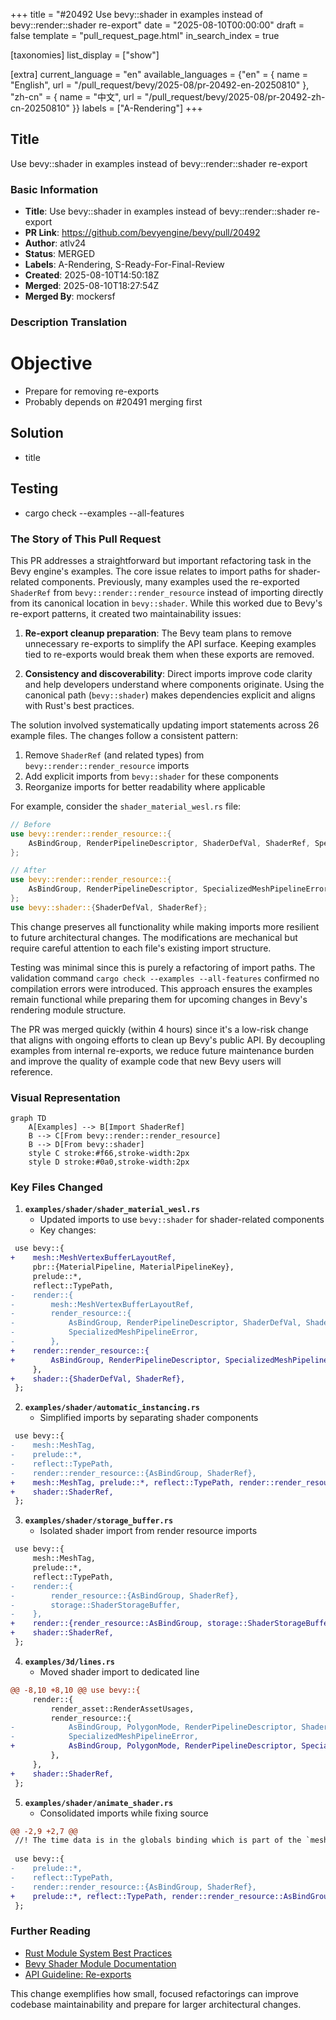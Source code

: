 +++
title = "#20492 Use bevy::shader in examples instead of bevy::render::shader re-export"
date = "2025-08-10T00:00:00"
draft = false
template = "pull_request_page.html"
in_search_index = true

[taxonomies]
list_display = ["show"]

[extra]
current_language = "en"
available_languages = {"en" = { name = "English", url = "/pull_request/bevy/2025-08/pr-20492-en-20250810" }, "zh-cn" = { name = "中文", url = "/pull_request/bevy/2025-08/pr-20492-zh-cn-20250810" }}
labels = ["A-Rendering"]
+++

## Title  
Use bevy::shader in examples instead of bevy::render::shader re-export  

### Basic Information  
- **Title**: Use bevy::shader in examples instead of bevy::render::shader re-export  
- **PR Link**: https://github.com/bevyengine/bevy/pull/20492  
- **Author**: atlv24  
- **Status**: MERGED  
- **Labels**: A-Rendering, S-Ready-For-Final-Review  
- **Created**: 2025-08-10T14:50:18Z  
- **Merged**: 2025-08-10T18:27:54Z  
- **Merged By**: mockersf  

### Description Translation  
# Objective  

- Prepare for removing re-exports  
- Probably depends on #20491 merging first  

## Solution  

- title  

## Testing  

- cargo check --examples --all-features  

### The Story of This Pull Request  

This PR addresses a straightforward but important refactoring task in the Bevy engine's examples. The core issue relates to import paths for shader-related components. Previously, many examples used the re-exported `ShaderRef` from `bevy::render::render_resource` instead of importing directly from its canonical location in `bevy::shader`. While this worked due to Bevy's re-export patterns, it created two maintainability issues:  

1. **Re-export cleanup preparation**: The Bevy team plans to remove unnecessary re-exports to simplify the API surface. Keeping examples tied to re-exports would break them when these exports are removed.  

2. **Consistency and discoverability**: Direct imports improve code clarity and help developers understand where components originate. Using the canonical path (`bevy::shader`) makes dependencies explicit and aligns with Rust's best practices.  

The solution involved systematically updating import statements across 26 example files. The changes follow a consistent pattern:  
1. Remove `ShaderRef` (and related types) from `bevy::render::render_resource` imports  
2. Add explicit imports from `bevy::shader` for these components  
3. Reorganize imports for better readability where applicable  

For example, consider the `shader_material_wesl.rs` file:  
```rust
// Before
use bevy::render::render_resource::{
    AsBindGroup, RenderPipelineDescriptor, ShaderDefVal, ShaderRef, SpecializedMeshPipelineError,
};

// After
use bevy::render::render_resource::{
    AsBindGroup, RenderPipelineDescriptor, SpecializedMeshPipelineError,
};
use bevy::shader::{ShaderDefVal, ShaderRef};
```

This change preserves all functionality while making imports more resilient to future architectural changes. The modifications are mechanical but require careful attention to each file's existing import structure.  

Testing was minimal since this is purely a refactoring of import paths. The validation command `cargo check --examples --all-features` confirmed no compilation errors were introduced. This approach ensures the examples remain functional while preparing them for upcoming changes in Bevy's rendering module structure.  

The PR was merged quickly (within 4 hours) since it's a low-risk change that aligns with ongoing efforts to clean up Bevy's public API. By decoupling examples from internal re-exports, we reduce future maintenance burden and improve the quality of example code that new Bevy users will reference.  

### Visual Representation  
```mermaid
graph TD
    A[Examples] --> B[Import ShaderRef]
    B --> C[From bevy::render::render_resource]
    B --> D[From bevy::shader]
    style C stroke:#f66,stroke-width:2px
    style D stroke:#0a0,stroke-width:2px
```

### Key Files Changed  

1. **`examples/shader/shader_material_wesl.rs`**  
   - Updated imports to use `bevy::shader` for shader-related components  
   - Key changes:  
```diff
 use bevy::{
+    mesh::MeshVertexBufferLayoutRef,
     pbr::{MaterialPipeline, MaterialPipelineKey},
     prelude::*,
     reflect::TypePath,
-    render::{
-        mesh::MeshVertexBufferLayoutRef,
-        render_resource::{
-            AsBindGroup, RenderPipelineDescriptor, ShaderDefVal, ShaderRef,
-            SpecializedMeshPipelineError,
-        },
+    render::render_resource::{
+        AsBindGroup, RenderPipelineDescriptor, SpecializedMeshPipelineError,
     },
+    shader::{ShaderDefVal, ShaderRef},
 };
```

2. **`examples/shader/automatic_instancing.rs`**  
   - Simplified imports by separating shader components  
```diff
 use bevy::{
-    mesh::MeshTag,
-    prelude::*,
-    reflect::TypePath,
-    render::render_resource::{AsBindGroup, ShaderRef},
+    mesh::MeshTag, prelude::*, reflect::TypePath, render::render_resource::AsBindGroup,
+    shader::ShaderRef,
 };
```

3. **`examples/shader/storage_buffer.rs`**  
   - Isolated shader import from render resource imports  
```diff
 use bevy::{
     mesh::MeshTag,
     prelude::*,
     reflect::TypePath,
-    render::{
-        render_resource::{AsBindGroup, ShaderRef},
-        storage::ShaderStorageBuffer,
-    },
+    render::{render_resource::AsBindGroup, storage::ShaderStorageBuffer},
+    shader::ShaderRef,
 };
```

4. **`examples/3d/lines.rs`**  
   - Moved shader import to dedicated line  
```diff
@@ -8,10 +8,10 @@ use bevy::{
     render::{
         render_asset::RenderAssetUsages,
         render_resource::{
-            AsBindGroup, PolygonMode, RenderPipelineDescriptor, ShaderRef,
-            SpecializedMeshPipelineError,
+            AsBindGroup, PolygonMode, RenderPipelineDescriptor, SpecializedMeshPipelineError,
         },
     },
+    shader::ShaderRef,
 };
```

5. **`examples/shader/animate_shader.rs`**  
   - Consolidated imports while fixing source  
```diff
@@ -2,9 +2,7 @@
 //! The time data is in the globals binding which is part of the `mesh_view_bindings` shader import.
 
 use bevy::{
-    prelude::*,
-    reflect::TypePath,
-    render::render_resource::{AsBindGroup, ShaderRef},
+    prelude::*, reflect::TypePath, render::render_resource::AsBindGroup, shader::ShaderRef,
 };
```

### Further Reading  
- [Rust Module System Best Practices](https://doc.rust-lang.org/book/ch07-04-bringing-paths-into-scope.html)  
- [Bevy Shader Module Documentation](https://docs.rs/bevy/latest/bevy/shader/index.html)  
- [API Guideline: Re-exports](https://rust-lang.github.io/api-guidelines/naming.html#c-reexport)  

This change exemplifies how small, focused refactorings can improve codebase maintainability and prepare for larger architectural changes.